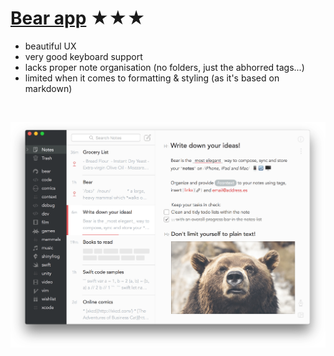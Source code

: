 # [Bear app](https://bear.app/) ★★★


- beautiful UX
- very good keyboard support
- lacks proper note organisation (no folders, just the abhorred tags...)
- limited when it comes to formatting & styling (as it's based on markdown)

<br>

![Screenshot](bear.png)
